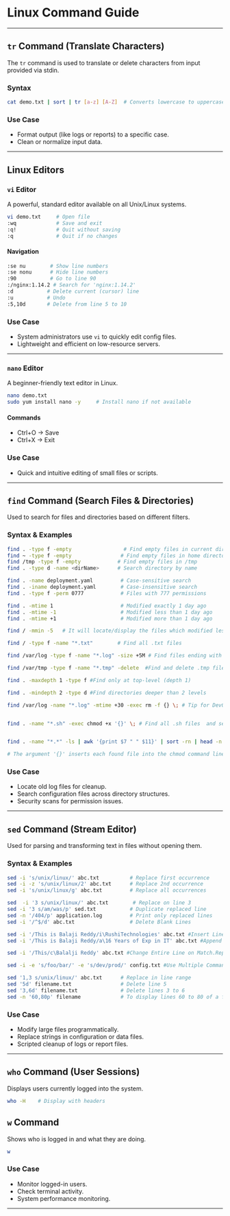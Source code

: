 # Linux Command Guide

---
## `tr` Command (Translate Characters)
The `tr` command is used to translate or delete characters from input provided via stdin.

### Syntax
```bash
cat demo.txt | sort | tr [a-z] [A-Z]  # Converts lowercase to uppercase
```

### Use Case
- Format output (like logs or reports) to a specific case.
- Clean or normalize input data.

---

## Linux Editors

### `vi` Editor
A powerful, standard editor available on all Unix/Linux systems.

```bash
vi demo.txt     # Open file
:wq             # Save and exit
:q!             # Quit without saving
:q              # Quit if no changes
```

#### Navigation
```bash
:se nu        # Show line numbers
:se nonu      # Hide line numbers
:90           # Go to line 90
:/nginx:1.14.2 # Search for 'nginx:1.14.2'
:d           # Delete current (cursor) line
:u           # Undo
:5,10d       # Delete from line 5 to 10
```

### Use Case
- System administrators use `vi` to quickly edit config files.
- Lightweight and efficient on low-resource servers.

---

### `nano` Editor
A beginner-friendly text editor in Linux.

```bash
nano demo.txt
sudo yum install nano -y     # Install nano if not available
```

#### Commands
- Ctrl+O  → Save
- Ctrl+X  → Exit

### Use Case
- Quick and intuitive editing of small files or scripts.

---

## `find` Command (Search Files & Directories)
Used to search for files and directories based on different filters.

### Syntax & Examples
```bash
find . -type f -empty                 # Find empty files in current directory
find ~ -type f -empty                # Find empty files in home directory
find /tmp -type f -empty            # Find empty files in /tmp
find . -type d -name <dirName>      # Search directory by name

find . -name deployment.yaml         # Case-sensitive search
find . -iname deployment.yaml        # Case-insensitive search
find . -type f -perm 0777            # Files with 777 permissions

find . -mtime 1                      # Modified exactly 1 day ago
find . -mtime -1                     # Modified less than 1 day ago
find . -mtime +1                     # Modified more than 1 day ago

find / -mmin -5   # It will locate/display the files which modified less than 5 minutes ago.

find / -type f -name "*.txt"        # Find all .txt files

find /var/log -type f -name "*.log" -size +5M # Find files ending with .log and file size > 5M

find /var/tmp -type f -name "*.tmp" -delete  #Find and delete .tmp files

find . -maxdepth 1 -type f #Find only at top-level (depth 1)

find . -mindepth 2 -type d #Find directories deeper than 2 levels

find /var/log -name "*.log" -mtime +30 -exec rm -f {} \; # Tip for DevOps Use Case Clean up logs older than 30 days:


find . -name "*.sh" -exec chmod +x '{}' \; # Find all .sh files  and set executable permissions to all sh files in current directory.


find . -name "*.*" -ls | awk '{print $7 " " $11}' | sort -rn | head -n 10 # Find ten largest files in the current directory and recursion through all subdirectories

# The argument '{}' inserts each found file into the chmod command line. The \; argument indicates the exec command line has ended.

```

### Use Case
- Locate old log files for cleanup.
- Search configuration files across directory structures.
- Security scans for permission issues.

---

## `sed` Command (Stream Editor)
Used for parsing and transforming text in files without opening them.

### Syntax & Examples
```bash
sed -i 's/unix/linux/' abc.txt          # Replace first occurrence
sed -i -z 's/unix/linux/2' abc.txt      # Replace 2nd occurrence
sed -i 's/unix/linux/g' abc.txt         # Replace all occurrences

sed  -i '3 s/unix/linux/' abc.txt        # Replace on line 3
sed -i '3 s/am/was/p' sed.txt           # Duplicate replaced line
sed -n '/404/p' application.log         # Print only replaced lines
sed -i '/^$/d' abc.txt                  # Delete Blank Lines

sed -i '/This is Balaji Reddy/i\RushiTechnologies' abc.txt #Insert Line Before Match
sed -i '/This is Balaji Reddy/a\16 Years of Exp in IT' abc.txt #Append Line After Match

sed -i '/This/c\Balalji Reddy' abc.txt #Change Entire Line on Match.Replaces the full line where This is found.

sed -i -e 's/foo/bar/' -e 's/dev/prod/' config.txt #Use Multiple Commands,Chains two substitutions.

sed '1,3 s/unix/linux/' abc.txt      # Replace in line range
sed '5d' filename.txt                # Delete line 5
sed '3,6d' filename.txt              # Delete lines 3 to 6
sed -n '60,80p' filename             # To display lines 60 to 80 of a file using sed

```

### Use Case
- Modify large files programmatically.
- Replace strings in configuration or data files.
- Scripted cleanup of logs or report files.

---

## `who` Command (User Sessions)
Displays users currently logged into the system.

```bash
who -H    # Display with headers
```

## `w` Command
Shows who is logged in and what they are doing.

```bash
w
```

### Use Case
- Monitor logged-in users.
- Check terminal activity.
- System performance monitoring.
---


